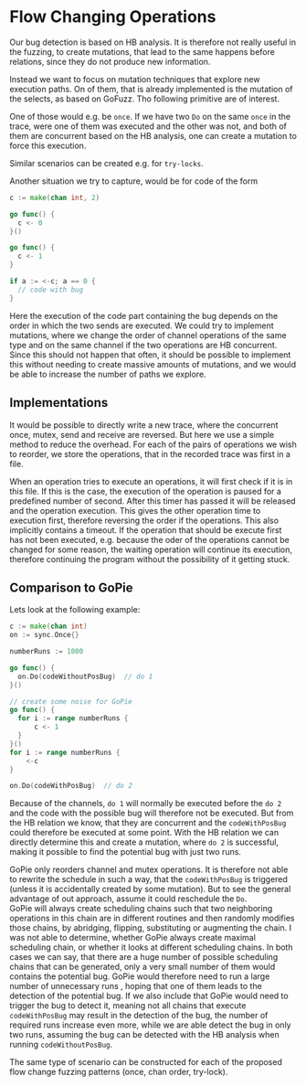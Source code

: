 # Flow Changing Operations

Our bug detection is based on HB analysis. It is therefore not really useful
in the fuzzing, to create mutations, that lead to the same happens before
relations, since they do not produce new information.

Instead we want to focus on mutation techniques that explore new execution paths.
On of them, that is already implemented is the mutation of the selects,
as based on GoFuzz. Tho following primitive are of interest.

One of those would e.g. be `once`. If we have two `Do` on the same `once` in the
trace, were one of them was executed and the other was not, and both of them
are concurrent based on the HB analysis, one can create a mutation to force
this execution.

Similar scenarios can be created e.g. for `try-locks`.

Another situation we try to capture, would be for code of the form
```go
c := make(chan int, 2)

go func() {
  c <- 0
}()

go func() {
  c <- 1
}

if a := <-c; a == 0 {
  // code with bug
}
```
Here the execution of the code part containing the bug depends on the order
in which the two sends are executed. We could try to implement mutations,
where we change the order of channel operations of the same type and on the same
channel if the two operations are HB concurrent. Since this should not happen
that often, it should be possible to implement this without needing to create
massive amounts of mutations, and we would be able to increase the number of
paths we explore.

## Implementations
It would be possible to directly write a new trace, where the concurrent
once, mutex, send and receive are reversed. But here we use a simple
method to reduce the overhead. For each of the pairs of operations we
wish to reorder, we store the operations, that in the recorded trace was first
in a file.

When an operation tries to execute an operations, it will first check if
it is in this file. If this is the case, the execution of the operation
is paused for a predefined number of second. After this timer has passed it
will be released and the operation execution. This gives the other operation
time to execution first, therefore reversing the order if the operations.
This also implicitly contains a timeout. If the operation that should be
execute first has not been executed, e.g. because the oder of the operations
cannot be changed for some reason, the waiting operation will continue its
execution, therefore continuing the program without the possibility of it getting stuck.

## Comparison to GoPie
Lets look at the following example:

```go
c := make(chan int)
on := sync.Once{}

numberRuns := 1000

go func() {
  on.Do(codeWithoutPosBug)  // do 1
}()

// create some noise for GoPie
go func() {
  for i := range numberRuns {
      c <- 1
  }
}()
for i := range numberRuns {
    <-c
}

on.Do(codeWithPosBug)  // do 2
```
Because of the channels, `do 1` will normally be executed before the
`do 2` and the code with the possible bug will therefore not be executed. But from the HB relation we know, that they are concurrent and the `codeWithPosBug` could therefore be executed at some point. With the HB relation we can directly determine this and create a mutation, where `do 2` is successful, making it possible to find the potential bug with just two runs.

GoPie only reorders channel and mutex operations. It is therefore not
able to rewrite the schedule in such a way, that the `codeWithPosBug` is triggered (unless it is accidentally created by some mutation).
But to see the general advantage of out approach, assume it could reschedule the `Do`.\
GoPie will always create scheduling chains such that two neighboring operations in this chain are in different routines and then randomly
modifies those chains, by abridging, flipping, substituting or augmenting the chain. I was not able to determine, whether GoPie always create maximal scheduling chain, or whether it looks at different scheduling chains. In both cases we can say, that there are a huge number of possible scheduling chains that can be generated, only a very small number of them would contains the potential bug.
GoPie would therefore need to run a large number of unnecessary runs , hoping that one of them leads to the detection of the potential bug.
If we also include that GoPie would need to trigger the bug to
detect it, meaning not all chains that execute `codeWithPosBug` may result in the detection of the bug, the number of required runs increase even more, while we are able detect the bug in only two runs, assuming the bug can be detected with the HB analysis when running `codeWithoutPosBug`.

The same type of scenario can be constructed for each of the proposed flow change fuzzing patterns (once, chan order, try-lock).